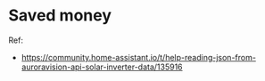 Saved money
===========

Ref:
 * https://community.home-assistant.io/t/help-reading-json-from-auroravision-api-solar-inverter-data/135916